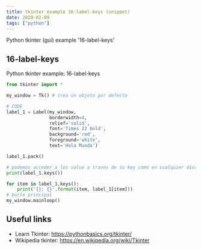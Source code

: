 ```yaml
---
title: tkinter example 16-label-keys (snippet)
date: 2020-02-09
tags: ["python"]
---
```

Python tkinter (gui) example '16-label-keys'


## 16-label-keys

Python tkinter example: 16-label-keys

```python
from tkinter import *

my_window = Tk() # crea un objeto por defecto

# CODE
label_1 = Label(my_window,
                borderwidth=4,
                relief='solid',
                font='Times 22 bold',
                background='red',
                foreground='white',
                text='Hola Mundo')

label_1.pack()

# podemos acceder a los value a traves de su key como en cualquier diccionario
print(label_1.keys())

for item in label_1.keys():
    print('{}: {}'.format(item, label_1[item]))
# bucle principal
my_window.mainloop()

```

## Useful links

- Learn Tkinter: https://pythonbasics.org/tkinter/
- Wikipedia tkinter: https://en.wikipedia.org/wiki/Tkinter
